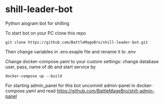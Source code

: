 # shill-leader-bot
Python aiogram bot for shilling


To start bot on your PC clone this repo

```
git clone https://github.com/BattleMageBro/shill-leader-bot.git
```

Then change variables in .env.exaple file and rename it to .env


Change docker-compose.yaml to your custom settings: change database user, pass, name of db and start service by

```
docker-compose up --build
```


For starting admin_panel for this bot uncommit admin-panel in docker-compose.yaml and read https://github.com/BattleMageBro/shill-admin-panel
